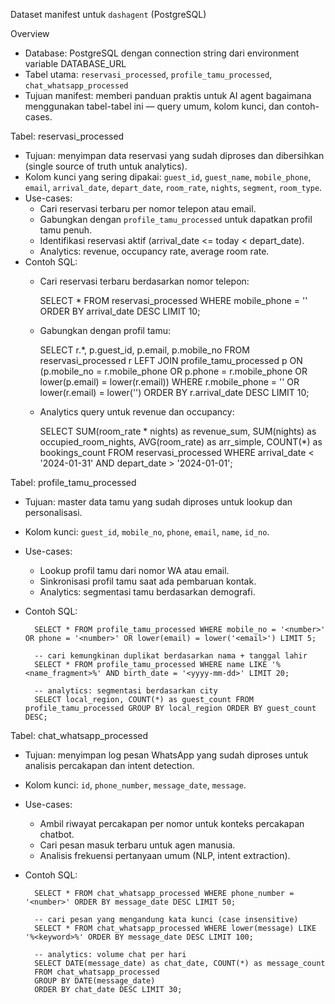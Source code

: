 Dataset manifest untuk `dashagent` (PostgreSQL)

Overview
- Database: PostgreSQL dengan connection string dari environment variable DATABASE_URL
- Tabel utama: `reservasi_processed`, `profile_tamu_processed`, `chat_whatsapp_processed`
- Tujuan manifest: memberi panduan praktis untuk AI agent bagaimana menggunakan tabel-tabel ini — query umum, kolom kunci, dan contoh-cases.

Tabel: reservasi_processed
- Tujuan: menyimpan data reservasi yang sudah diproses dan dibersihkan (single source of truth untuk analytics).
- Kolom kunci yang sering dipakai: `guest_id`, `guest_name`, `mobile_phone`, `email`, `arrival_date`, `depart_date`, `room_rate`, `nights`, `segment`, `room_type`.
- Use-cases:
	- Cari reservasi terbaru per nomor telepon atau email.
	- Gabungkan dengan `profile_tamu_processed` untuk dapatkan profil tamu penuh.
	- Identifikasi reservasi aktif (arrival_date <= today < depart_date).
	- Analytics: revenue, occupancy rate, average room rate.
- Contoh SQL:
	- Cari reservasi terbaru berdasarkan nomor telepon:

		SELECT * FROM reservasi_processed WHERE mobile_phone = '<number>' ORDER BY arrival_date DESC LIMIT 10;

	- Gabungkan dengan profil tamu:

		SELECT r.*, p.guest_id, p.email, p.mobile_no FROM reservasi_processed r
		LEFT JOIN profile_tamu_processed p ON (p.mobile_no = r.mobile_phone OR p.phone = r.mobile_phone OR lower(p.email) = lower(r.email))
		WHERE r.mobile_phone = '<number>' OR lower(r.email) = lower('<email>')
		ORDER BY r.arrival_date DESC LIMIT 10;

	- Analytics query untuk revenue dan occupancy:

		SELECT 
			SUM(room_rate * nights) as revenue_sum,
			SUM(nights) as occupied_room_nights,
			AVG(room_rate) as arr_simple,
			COUNT(*) as bookings_count
		FROM reservasi_processed 
		WHERE arrival_date < '2024-01-31' AND depart_date > '2024-01-01';

Tabel: profile_tamu_processed
- Tujuan: master data tamu yang sudah diproses untuk lookup dan personalisasi.
- Kolom kunci: `guest_id`, `mobile_no`, `phone`, `email`, `name`, `id_no`.
- Use-cases:
	- Lookup profil tamu dari nomor WA atau email.
	- Sinkronisasi profil tamu saat ada pembaruan kontak.
	- Analytics: segmentasi tamu berdasarkan demografi.
- Contoh SQL:

		SELECT * FROM profile_tamu_processed WHERE mobile_no = '<number>' OR phone = '<number>' OR lower(email) = lower('<email>') LIMIT 5;

		-- cari kemungkinan duplikat berdasarkan nama + tanggal lahir
		SELECT * FROM profile_tamu_processed WHERE name LIKE '%<name_fragment>%' AND birth_date = '<yyyy-mm-dd>' LIMIT 20;

		-- analytics: segmentasi berdasarkan city
		SELECT local_region, COUNT(*) as guest_count FROM profile_tamu_processed GROUP BY local_region ORDER BY guest_count DESC;

Tabel: chat_whatsapp_processed
- Tujuan: menyimpan log pesan WhatsApp yang sudah diproses untuk analisis percakapan dan intent detection.
- Kolom kunci: `id`, `phone_number`, `message_date`, `message`.
- Use-cases:
	- Ambil riwayat percakapan per nomor untuk konteks percakapan chatbot.
	- Cari pesan masuk terbaru untuk agen manusia.
	- Analisis frekuensi pertanyaan umum (NLP, intent extraction).
- Contoh SQL:

		SELECT * FROM chat_whatsapp_processed WHERE phone_number = '<number>' ORDER BY message_date DESC LIMIT 50;

		-- cari pesan yang mengandung kata kunci (case insensitive)
		SELECT * FROM chat_whatsapp_processed WHERE lower(message) LIKE '%<keyword>%' ORDER BY message_date DESC LIMIT 100;

		-- analytics: volume chat per hari
		SELECT DATE(message_date) as chat_date, COUNT(*) as message_count 
		FROM chat_whatsapp_processed 
		GROUP BY DATE(message_date) 
		ORDER BY chat_date DESC LIMIT 30;
